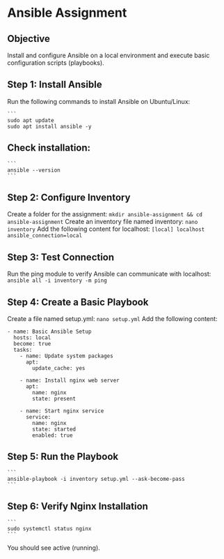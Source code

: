 # Ansible Assignment

## Objective
Install and configure Ansible on a local environment and execute basic configuration scripts (playbooks).


## Step 1: Install Ansible

Run the following commands to install Ansible on Ubuntu/Linux:

    ```
    sudo apt update
    sudo apt install ansible -y
    
## Check installation:
    ```
    ansible --version
    ```
## Step 2: Configure Inventory
Create a folder for the assignment:
    ```
    mkdir ansible-assignment && cd ansible-assignment
    ```
Create an inventory file named inventory:
    ```
    nano inventory
    ```
Add the following content for localhost:
    ```
    [local]
    localhost ansible_connection=local
    ```
## Step 3: Test Connection
Run the ping module to verify Ansible can communicate with localhost:
    ```
    ansible all -i inventory -m ping
    ```
## Step 4: Create a Basic Playbook
Create a file named setup.yml:
    ```
    nano setup.yml
    ```
Add the following content:
```
- name: Basic Ansible Setup
  hosts: local
  become: true
  tasks:
    - name: Update system packages
      apt:
        update_cache: yes

    - name: Install nginx web server
      apt:
        name: nginx
        state: present

    - name: Start nginx service
      service:
        name: nginx
        state: started
        enabled: true
```

## Step 5: Run the Playbook
    ```
    ansible-playbook -i inventory setup.yml --ask-become-pass
    ```
## Step 6: Verify Nginx Installation
    ```
    sudo systemctl status nginx
    ```

You should see active (running).






